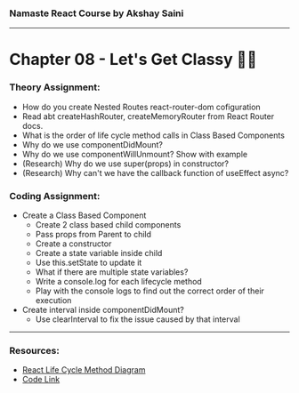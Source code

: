 ### Namaste React Course by Akshay Saini

---

# Chapter 08 - Let's Get Classy 🧑‍🏫

### Theory Assignment:
- How do you create Nested Routes react-router-dom cofiguration
- Read abt createHashRouter, createMemoryRouter from React Router docs.
- What is the order of life cycle method calls in Class Based Components
- Why do we use componentDidMount?
- Why do we use componentWillUnmount? Show with example
- (Research) Why do we use super(props) in constructor?
- (Research) Why can't we have the callback function of useEffect async?

### Coding Assignment:
- Create a Class Based Component
    - Create 2 class based child components
    - Pass props from Parent to child
    - Create a constructor
    - Create a state variable inside child
    - Use this.setState to update it
    - What if there are multiple state variables?
    - Write a console.log for each lifecycle method
    - Play with the console logs to find out the correct order of their execution
- Create interval inside componentDidMount?
    - Use clearInterval to fix the issue caused by that interval

---
### Resources:
- [React Life Cycle Method Diagram](https://projects.wojtekmaj.pl/react-lifecycle-methods-diagram/)
- [Code Link](https://bitbucket.org/namastedev/namaste-react-live/src/master/)

